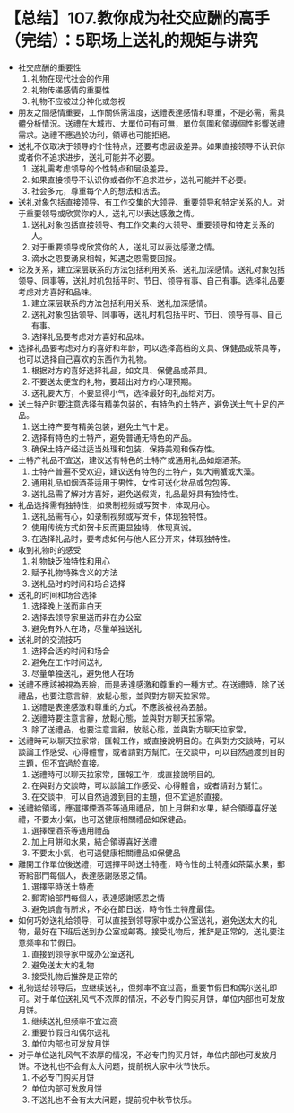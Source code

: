# 【总结】107.教你成为社交应酬的高手（完结）：5职场上送礼的规矩与讲究

-   社交应酬的重要性
    1.  礼物在现代社会的作用
    2.  礼物传递感情的重要性
    3.  礼物不应被过分神化或忽视
-   朋友之間感情重要，工作關係需溫度，送禮表達感情和尊重，不是必需，需具體分析情況。送禮在大城市、大單位可有可無，單位氛圍和領導個性影響送禮需求。送禮不應過於功利，領導也可能拒絕。
-   送礼不仅取决于领导的个性特点，还要考虑层级差异。如果直接领导不认识你或者你不追求进步，送礼可能并不必要。
    1.  送礼需考虑领导的个性特点和层级差异。
    2.  如果直接领导不认识你或者你不追求进步，送礼可能并不必要。
    3.  社会多元，尊重每个人的想法和活法。
-   送礼对象包括直接领导、有工作交集的大领导、重要领导和特定关系的人。对于重要领导或欣赏你的人，送礼可以表达感激之情。
    1.  送礼对象包括直接领导、有工作交集的大领导、重要领导和特定关系的人。
    2.  对于重要领导或欣赏你的人，送礼可以表达感激之情。
    3.  滴水之恩要湧泉相報，知遇之恩需要回报。
-   论及关系，建立深层联系的方法包括利用关系、送礼加深感情。送礼对象包括领导、同事等，送礼时机包括平时、节日、领导有事、自己有事。选择礼品要考虑对方喜好和品味。
    1.  建立深层联系的方法包括利用关系、送礼加深感情。
    2.  送礼对象包括领导、同事等，送礼时机包括平时、节日、领导有事、自己有事。
    3.  选择礼品要考虑对方喜好和品味。
-   选择礼品要考虑对方的喜好和年龄，可以选择高档的文具、保健品或茶具等，也可以选择自己喜欢的东西作为礼物。
    1.  根据对方的喜好选择礼品，如文具、保健品或茶具。
    2.  不要送太便宜的礼物，要超出对方的心理预期。
    3.  送礼要大方，不要显得小气，选择最好的礼品给对方。
-   送土特产时要注意选择有精美包装的，有特色的土特产，避免送土气十足的产品。
    1.  送土特产要有精美包装，避免土气十足。
    2.  选择有特色的土特产，避免普通无特色的产品。
    3.  确保土特产经过适当处理和包装，保持美观和保存性。
-   土特产礼品不宜送，建议送有特色的土特产或通用礼品如烟酒茶。
    1.  土特产普遍不受欢迎，建议送有特色的土特产，如大闸蟹或大藻。
    2.  通用礼品如烟酒茶适用于男性，女性可送化妆品或包包等。
    3.  送礼品需了解对方喜好，避免送假货，礼品最好具有独特性。
-   礼品选择需有独特性，如录制视频或写贺卡，体现用心。
    1.  送礼品需有心，如录制视频或写贺卡，体现独特性。
    2.  使用传统方式如贺卡反而更显独特，体现真诚。
    3.  在选择礼品时，要考虑如何与他人区分开来，体现独特性。
-   收到礼物时的感受
    1.  礼物缺乏独特性和用心
    2.  赋予礼物特殊含义的方法
    3.  送礼品时的时间和场合选择
-   送礼的时间和场合选择
    1.  选择晚上送而非白天
    2.  选择去领导家里送而非在办公室
    3.  避免有外人在场，尽量单独送礼
-   送礼时的交流技巧
    1.  选择合适的时间和场合
    2.  避免在工作时间送礼
    3.  尽量单独送礼，避免他人在场
-   送禮不應該被視為丟臉，而是表達感激和尊重的一種方式。在送禮時，除了送禮品，也要注意言辭，放鬆心態，並與對方聊天拉家常。
    1.  送禮是表達感激和尊重的方式，不應該被視為丟臉。
    2.  送禮時要注意言辭，放鬆心態，並與對方聊天拉家常。
    3.  除了送禮品，也要注意言辭，放鬆心態，並與對方聊天拉家常。
-   送禮時可以聊天拉家常，匯報工作，或直接說明目的。在與對方交談時，可以談論工作感受、心得體會，或者請對方幫忙。在交談中，可以自然過渡到目的主題，但不宜過於直接。
    1.  送禮時可以聊天拉家常，匯報工作，或直接說明目的。
    2.  在與對方交談時，可以談論工作感受、心得體會，或者請對方幫忙。
    3.  在交談中，可以自然過渡到目的主題，但不宜過於直接。
-   送禮給領導，應選擇煙酒茶等通用禮品，加上月餅和水果，結合領導喜好送禮，不要太小氣，也可送健康相關禮品如保健品。
    1.  選擇煙酒茶等通用禮品
    2.  加上月餅和水果，結合領導喜好送禮
    3.  不要太小氣，也可送健康相關禮品如保健品
-   離開工作單位後送禮，可選擇平時送土特產，時令性的土特產如茶葉水果，郵寄給部門每個人，表達感謝感恩之情。
    1.  選擇平時送土特產
    2.  郵寄給部門每個人，表達感謝感恩之情
    3.  避免誤會有所求，不必在節日送，時令性土特產最佳。
-   如何巧妙送礼给领导，可以直接到领导家中或办公室送礼，避免送太大的礼物，最好在下班后送到办公室或邮寄。接受礼物后，推辞是正常的，送礼要注意频率和节假日。
    1.  直接到领导家中或办公室送礼
    2.  避免送太大的礼物
    3.  接受礼物后推辞是正常的
-   礼物送给领导后，应继续送礼，但频率不宜过高，重要节假日和偶尔送礼即可。对于单位送礼风气不浓厚的情况，不必专门购买月饼，单位内部也可发放月饼。
    1.  继续送礼但频率不宜过高
    2.  重要节假日和偶尔送礼
    3.  单位内部也可发放月饼
-   对于单位送礼风气不浓厚的情况，不必专门购买月饼，单位内部也可发放月饼。不送礼也不会有太大问题，提前祝大家中秋节快乐。
    1.  不必专门购买月饼
    2.  单位内部可发放月饼
    3.  不送礼也不会有太大问题，提前祝中秋节快乐。
